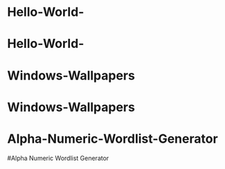 # Hello-World-
# Hello-World-
# Windows-Wallpapers
# Windows-Wallpapers
# Alpha-Numeric-Wordlist-Generator
#Alpha Numeric Wordlist Generator
